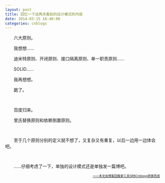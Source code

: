 ```yaml
---
layout: post
title: 回忆一下这两天看到的设计模式的内容
date: 2014-03-15 16:40:00
categories: cnblogs
---
```


<p>　　六大原则。</p>
<p>　　我想想&hellip;&hellip;</p>
<p>　　迪米特原则、开闭原则、接口隔离原则、单一职责原则&hellip;&hellip;</p>
<p>　　SOLID&hellip;&hellip;</p>
<p>　　我再想想。</p>
<p>　　跪了。</p>
<p>&nbsp;</p>
<p>　　百度归来。</p>
<p>　　里氏替换原则和依赖倒置原则。</p>
<p>&nbsp;</p>
<p>　　至于几个原则分别的定义就不想了，又复杂又有重复，以后一边用一边体会吧。</p>
<p>&nbsp;</p>
<p>　　&hellip;&hellip;仔细考虑了一下，单独的设计模式还是单独发一篇博吧。</p>

<div align=right><a href="https://github.com/mlxy/SRBCnblogs"><font size=1>——本文由博客园搬家工具SRBCnblogs转换而成</font></a></div>